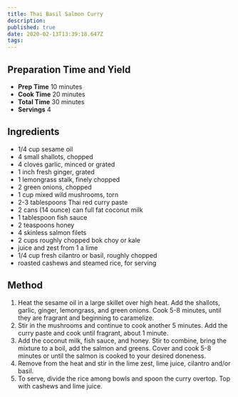 ```yaml
---
title: Thai Basil Salmon Curry
description:
published: true
date: 2020-02-13T13:39:18.647Z
tags:
---
```


## Preparation Time and Yield

- **Prep Time** 10 minutes
- **Cook Time** 20 minutes
- **Total Time** 30 minutes
- **Servings** 4

## Ingredients

- 1/4 cup sesame oil
- 4 small shallots, chopped
- 4 cloves garlic, minced or grated
- 1 inch fresh ginger, grated
- 1 lemongrass stalk, finely chopped
- 2 green onions, chopped
- 1 cup mixed wild mushrooms, torn
- 2-3 tablespoons Thai red curry paste
- 2 cans (14 ounce) can full fat coconut milk
- 1 tablespoon fish sauce
- 2 teaspoons honey
- 4 skinless salmon filets
- 2 cups roughly chopped bok choy or kale
- juice and zest from 1 a lime
- 1/4 cup fresh cilantro or basil, roughly chopped
- roasted cashews and steamed rice, for serving

## Method

1. Heat the sesame oil in a large skillet over high heat. Add the shallots, garlic, ginger, lemongrass, and green onions. Cook 5-8 minutes, until they are fragrant and beginning to caramelize.
2. Stir in the mushrooms and continue to cook another 5 minutes. Add the curry paste and cook until fragrant, about 1 minute.
3. Add the coconut milk, fish sauce, and honey. Stir to combine, bring the mixture to a boil, add the salmon and greens. Cover and cook 5-8 minutes or until the salmon is cooked to your desired doneness.
4. Remove from the heat and stir in the lime zest, lime juice, cilantro and/or basil.
5. To serve, divide the rice among bowls and spoon the curry overtop. Top with cashews and lime juice.
